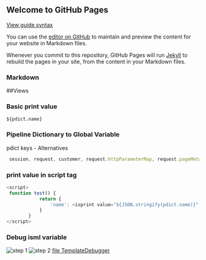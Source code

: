 ## Welcome to GitHub Pages
[View guide syntax](https://chienpham92.github.io/SFCC-Note/guide)

You can use the [editor on GitHub](https://github.com/chienpham92/SFCC-Note/edit/master/index.md) to maintain and preview the content for your website in Markdown files.

Whenever you commit to this repository, GitHub Pages will run [Jekyll](https://jekyllrb.com/) to rebuild the pages in your site, from the content in your Markdown files.

### Markdown

##Views

### Basic print value
`${pdict.name}`
###  Pipeline Dictionary to Global Variable
pdict	keys - Alternatives <br/>
```javascript 
 session, request, customer, request.httpParameterMap, request.pageMetaData, session.forms
```
### print value in script tag

```javascript
<script>
 function test() {
            return {
                'name': <isprint value="${JSON.stringify(pdict.name)}" encoding="off"/>
            }
        }
</script>
```

### Debug isml variable 
![step 1](https://github.com/chienpham92/SFCC-Note/debug/debug_isml.png)
![step 2](https://github.com/chienpham92/SFCC-Note/debug/debug_isml_result.png)
[file TemplateDebugger](https://github.com/chienpham92/SFCC-Note/debug/templateDebugger.ds)

